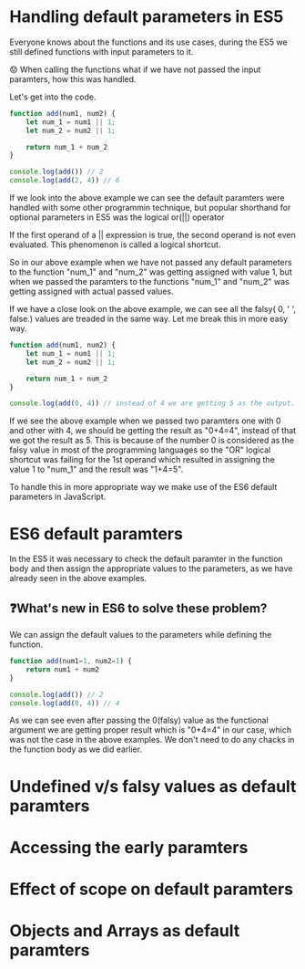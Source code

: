 # Handling default parameters in ES5
Everyone knows about the functions and its use cases, during the ES5 we still defined functions with input parameters to it. 

:worried: When calling the functions what if we have not passed the input paramters, how this was handled.

Let's get into the code.
```Javascript
function add(num1, num2) {
    let num_1 = num1 || 1;
    let num_2 = num2 || 1;

    return num_1 + num_2
}

console.log(add()) // 2
console.log(add(2, 4)) // 6
```
If we look into the above example we can see the default paramters were handled with some other programmin technique, but popular shorthand for optional parameters in ES5 was the logical or(||) operator

If the first operand of a || expression is true, the second operand is not even evaluated. This phenomenon is called a logical shortcut.

So in our above example when we have not passed any default parameters to the function "num_1" and "num_2" was getting assigned with value 1, but when we passed the paramters to the functions "num_1" and "num_2" was getting assigned with actual passed values.

If we have a close look on the above example, we can see all the falsy( 0, ' ', false.) values are treaded in the same way. Let me break this in more easy way.

```Javascript
function add(num1, num2) {
    let num_1 = num1 || 1;
    let num_2 = num2 || 1;

    return num_1 + num_2
}

console.log(add(0, 4)) // instead of 4 we are getting 5 as the output.
```
If we see the above example when we passed two paramters one with 0 and other with 4, we should be getting the result as "0+4=4", instead of that we got the result as 5. This is because of the number 0 is considered as the falsy value in most of the programming languages so the "OR" logical shortcut was failing for the 1st operand which resulted in assigning the value 1 to "num_1" and the result was "1+4=5".

To handle this in more appropriate way we make use of the ES6 default parameters in JavaScript.


# ES6 default paramters
In the ES5 it was necessary to check the default paramter in the function body and then assign the appropriate values to the parameters, as we have already seen in the above examples.

## 	:question:What's new in ES6 to solve these problem?

We can assign the default values to the parameters while defining the function.

```javascript
function add(num1=1, num2=1) {
    return num1 + num2
}

console.log(add()) // 2
console.log(add(0, 4)) // 4
```
As we can see even after passing the 0(falsy) value as the functional argument we are getting proper result which is "0+4=4" in our case, which was not the case in the above examples. We don't need to do any chacks in the function body as we did earlier.


# Undefined v/s falsy values as default paramters
# Accessing the early paramters
# Effect of scope on default paramters
# Objects and Arrays as default paramters
